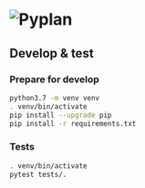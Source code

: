 # ![Pyplan](https://raw.githubusercontent.com/pyplan/pyplan-ide/master/docs/assets/img/logo.png)


## Develop & test


### Prepare for develop

```bash
python3.7 -m venv venv
. venv/bin/activate
pip install --upgrade pip
pip install -r requirements.txt
```


### Tests
```bash
. venv/bin/activate
pytest tests/.
```
